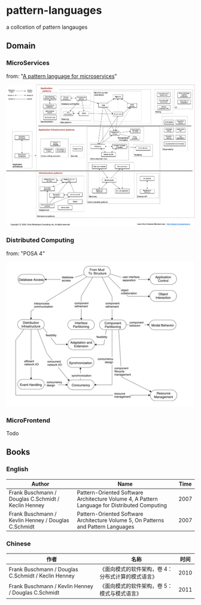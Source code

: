 # pattern-languages
a collcetion of pattern langauges


## Domain

### MicroServices

from: "[A pattern language for microservices](https://microservices.io/patterns/)"

![MicroServices](images/Microservice-PatternLanguage.jpg)

### Distributed Computing

from: "POSA 4"

![Distributed Computing](images/DistributedComputing-PatternLanguage.png)

### MicroFrontend

Todo

## Books

### English

| Author      |  Name                                           |  Time     |
|----------|----------------------------------------------------|---------|
| Frank Buschmann / Douglas C.Schmidt / Keclin Henney | Pattern-Oriented Software Architecture Volume 4, A Pattern Language for Distributed Computing  | 2007 |
| Frank Buschmann / Kevlin Henney / Douglas C.Schmidt | Pattern-Oriented Software Architecture Volume 5, On Patterns and Pattern Languages | 2007 |

### Chinese

| 作者      |  名称                                               | 时间     |
|----------|----------------------------------------------------|---------|
| Frank Buschmann / Douglas C.Schmidt / Keclin Henney | 《面向模式的软件架构，卷 4：分布式计算的模式语言》 | 2010 |
| Frank Buschmann / Kevlin Henney / Douglas C.Schmidt | 《面向模式的软件架构，卷 5：模式与模式语言》 | 2011 |
